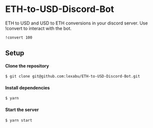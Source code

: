 # ETH-to-USD-Discord-Bot

ETH to USD and USD to ETH conversions in your discord server. Use !convert <number> to interact with the bot.

```sh
!convert 100
```

## Setup

#### Clone the repository

```sh
$ git clone git@github.com:lexabu/ETH-to-USD-Discord-Bot.git
```

#### Install dependencies

```sh
$ yarn
```

#### Start the server

```sh
$ yarn start
```
